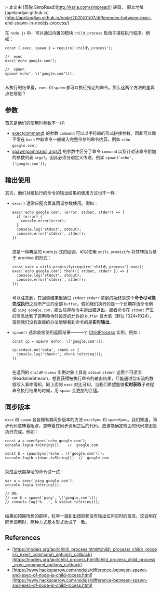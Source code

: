 \> 本文由 \[简悦 SimpRead\](http://ksria.com/simpread/) 转码， 原文地址 \[aprilandjan.github.io\](http://aprilandjan.github.io/node/2020/01/07/differences-between-exec-and-spawn-in-nodejs-process/)

在 `node.js` 中，可以通过内置的模块 `child_process` 启动子进程执行程序。例如：

```
const { exec, spawn } = require('child\_process');

//  exec
exec('echo google.com');

//  spawn
spawn('echo', \['google.com'\]);


```

从执行的结果看，`exec` 和 `spawn` 都可以执行指定的命令。那么这两个方法的差异点在哪里？

参数
--

首先是他们的使用时参数不一样:

*   [exec(command)](https://nodejs.org/api/child_process.html#child_process_child_process_exec_command_options_callback) 的参数 `command` 可以以字符串的形式拼接参数，因此可以像平常在 `bash` 中敲命令一般输入完整带参的命令内容，例如 `echo google.com`；
*   [spawn(command, args?)](https://nodejs.org/api/child_process.html#child_process_child_process_spawn_command_args_options) 的参数中区分了命令 `command` 以及针对该命令附加的参数列表 `args?`。因此必须分别定义传递，例如 `spawn('echo', ['google.com'])`。

输出使用
----

其次，他们对被执行的命令的输出结果的使用方式也不一样：

*   `exec()` 通常应配合着其回调参数使用。例如：
    
    ```
    exec('echo google.com', (error, stdout, stderr) => {
      if (error) {
        console.error(error);
      }
      console.log('stdout', stdout);
      console.error('stderr', stderr);
    })
    
    
    ```
    
    这是一种典型的 node.js 式的回调。可以使用 `utils.promisify` 将其转换为基于 promise 的形式：
    
    ```
    const exec = utils.promisify(require('child\_process').exec);
    exec('echo google.com').then(({ stdout, stderr }) => {
      console.log('stdout', stdout);
      console.error('stderr', stderr);
    });
    
    
    ```
    
    可以注意到，在回调结果里通过 `stdout` `stderr` 拿到的始终是这个**命令尽可能完成执行**之后所产生的全部 `buffer`。假如我们执行的是一个长期存活命令例如 `ping google.com`，那么除非命令中途出错退出，或者命令在 `stdout` 产生的信息达到了调用命令时设定的允许的 `buffer` 最大值（默认 1024x1024），否则我们没有直接的办法能够看到命令的是**实时输出**。
    
*   `spawn()` 通常直接使用返回结果——一个 [ChildProcess](https://nodejs.org/api/child_process.html#child_process_class_childprocess) 实例。例如：
    
    ```
    const cp = spawn('echo', \['google.com'\]);
    
    cp.stdout.on('data', chunk => {
      console.log('chunk:', chunk.toString());
    })
    
    
    ```
    
    在返回的 `ChildProcess` 实例对象上具有 `stdout` `stderr` 这两个可读流 (ReadableStream)，想要获得被执行命令的输出结果，只能通过监听流的数据写入事件得知。同上面的 `exec` 对比可知，当我们希望能够**实时获取**子进程命令执行结果的时候，用 `spawn` 会更加的合适。
    

同步版本
----

`exec` 和 `spawn` 各自拥有其同步版本的方法 `execSync` 和 `spawnSync`。我们知道，同步代码意味着阻塞，意味着在同步调用之后的代码，应该能确定前面的代码意图是执行完成。例如：

```
const a = execSync('echo google.com');
console.log(a.toString());   //  google.com

const b = spawnSync('echo', \['google.com'\]);
console.log(b.stdout.toString())  //  google.com


```

换成会长期存活的命令试一试：

```
var a = exec('ping google.com');
console.log(a.toString());

// OR:
// var b = spawn('ping', \['google.com'\]);
// console.log('b...', b.stdout.toString());


```

结果如预期所想的那样，程序一直到出错前都没有输出任何实时的信息。这说明在同步调用时，两种方式基本形式达成了一致。

References
----------

*   [https://nodejs.org/api/child\_process.html#child\_process\_child\_process\_exec\_command\_options\_callback](https://nodejs.org/api/child_process.html#child_process_child_process_exec_command_options_callback)
*   [https://www.hacksparrow.com/nodejs/difference-between-spawn-and-exec-of-node-js-child-rocess.html](https://www.hacksparrow.com/nodejs/difference-between-spawn-and-exec-of-node-js-child-rocess.html)